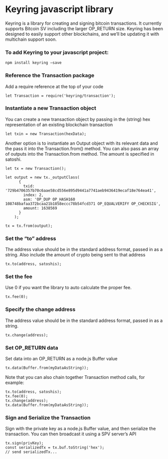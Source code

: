 # Keyring javascript library

Keyring is a library for creating and signing bitcoin transactions.  It currently supports Bitcoin SV including the larger OP_RETURN size.  Keyring has been designed to easily support other blockchains, and we’ll be updating it with multichain support soon.

### To add Keyring to your javascript project:
```
npm install keyring —save
```

### Reference the Transaction package
Add a require reference at the top of your code
```
let Transaction = require('keyring/transaction');
```


### Instantiate a new Transaction object
You can create a new transaction object by passing in the (string) hex representation of an existing blockchain transaction
```
let txin = new Transaction(hexData);
```

Another option is to instantiate an Output object with its relevant data and the pass it into the Transaction.from() method.  You can also pass an array of outputs into the Transaction.from method.  The amount is specified in satoshi.
```
let tx = new Transaction();

let output = new tx._outputClass(
      {
        txid: '729b4706357b70c6aae58cd556e895d9441a7741aeb9436419ecaf18e764ea41',
        index: 2,
        asm: 'OP_DUP OP_HASH160 108748bafaa372bcaa21b1858eccc78b54fcd371 OP_EQUALVERIFY OP_CHECKSIG',
        amount: 1638569
      }
    );

tx = tx.from(output);
```

### Set the “to” address
The address value should be in the standard address format, passed in as a string.
Also include the amount of crypto being sent to that address
```
tx.to(address, satoshis);
```


### Set the fee
Use 0 if you want the library to auto calculate the proper fee.
```
tx.fee(0);
```

### Specify the change address 
The address value should be in the standard address format, passed in as a string.
```
tx.change(address);
```

### Set OP_RETURN data
Set data into an OP_RETURN as a node.js Buffer value
```
tx.data(Buffer.from(myDataAsString));
```

Note that you can also chain together Transaction method calls, for example:
```
tx.to(address, satoshis);
tx.fee(0);
tx.change(address);
tx.data(Buffer.from(myDataAsString));
```


### Sign and Serialize the Transaction
Sign with the private key as a node.js Buffer value, and then serialize the transaction.  You can then broadcast it using a SPV server’s API
```
tx.sign(privKey);
const serializedTx = tx.buf.toString('hex');
// send serializedTx...
```
